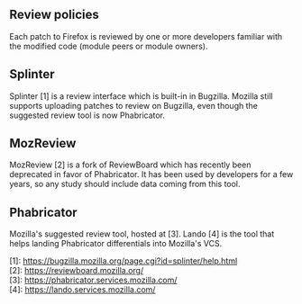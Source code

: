 ## Review policies
Each patch to Firefox is reviewed by one or more developers familiar with the modified code (module peers or module owners).

## Splinter
Splinter \[1\] is a review interface which is built-in in Bugzilla. Mozilla still supports uploading patches to review on Bugzilla, even though the suggested review tool is now Phabricator.

## MozReview
MozReview \[2\] is a fork of ReviewBoard which has recently been deprecated in favor of Phabricator. It has been used by developers for a few years, so any study should include data coming from this tool.

## Phabricator
Mozilla's suggested review tool, hosted at \[3\]. Lando \[4\] is the tool that helps landing Phabricator differentials into Mozilla's VCS.

\[1\]: <https://bugzilla.mozilla.org/page.cgi?id=splinter/help.html>  
\[2\]: <https://reviewboard.mozilla.org/>  
\[3\]: <https://phabricator.services.mozilla.com/>  
\[4\]: <https://lando.services.mozilla.com/>
